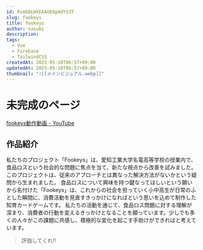 ```yaml
---
id: Rimb8LWXEAAUEbp4dYS3T
slug: fookeys
title: fookeys
author: nasubi
description: 
tags:
  - Vue
  - Firebase
  - TailwindCSS
createdAt: 2025-05-10T06:57+09:00
updatedAt: 2025-05-10T06:57+09:00
thumbnail: "![[メインビジュアル.webp]]"
---
```

# 未完成のページ

[fookeys動作動画 - YouTube](https://www.youtube.com/watch?v=-RsJv_yJDFc&feature=youtu.be)

## 作品紹介
私たちのプロジェクト「Fookeys」は、愛知工業大学名電高等学校の授業内で、食品ロスという社会的な問題に焦点を当て、新たな視点から改善を試みました。このプロジェクトは、従来のアプローチとは異なった解決方法がないかという疑問から生まれました。 食品ロスについて興味を持つ鍵なってほしいという願いから名付けた「Fookeys」は、これからの社会を担っていく小中高生が日常のふとした瞬間に、消費活動を見直すきっかけになればという思いを込めて制作した知育カードゲームです。 私たちの活動を通じて、食品ロス問題に対する理解が深まり、消費者の行動を変えるきっかけとなることを願っています。少しでも多くの人々がこの課題に共感し、積極的な変化を起こす手助けができればと考えています。


> 評価してくれ!!

